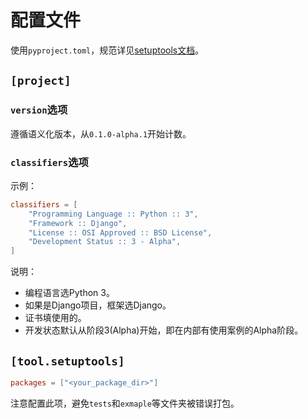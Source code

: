 # 配置文件

使用`pyproject.toml`，规范详见[setuptools文档](https://setuptools.pypa.io/en/latest/userguide/pyproject_config.html)。

## `[project]`

### `version`选项

遵循语义化版本，从`0.1.0-alpha.1`开始计数。

### `classifiers`选项

示例：

```toml
classifiers = [
    "Programming Language :: Python :: 3",
    "Framework :: Django",
    "License :: OSI Approved :: BSD License",
    "Development Status :: 3 - Alpha",
]
```

说明：

- 编程语言选Python 3。
- 如果是Django项目，框架选Django。
- 证书填使用的。
- 开发状态默认从阶段3(Alpha)开始，即在内部有使用案例的Alpha阶段。

## `[tool.setuptools]`

```toml
packages = ["<your_package_dir>"]
```

注意配置此项，避免`tests`和`exmaple`等文件夹被错误打包。


